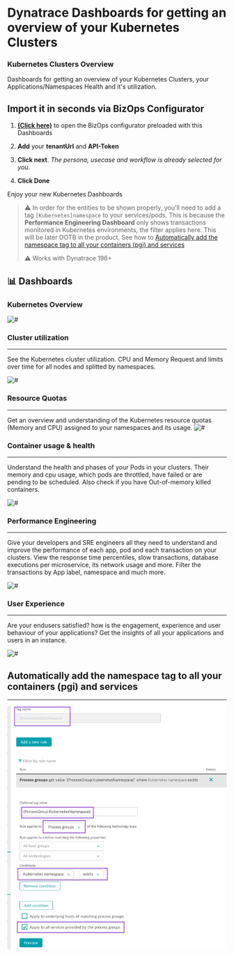# Dynatrace Dashboards for getting an overview of your Kubernetes Clusters


### Kubernetes Clusters Overview
Dashboards for getting an overview of your Kubernetes Clusters, your Applications/Namespaces Health and it's utilization.

## Import it in seconds via BizOps Configurator

1. **[(Click here)](https://dynatrace.github.io/BizOpsConfigurator/#deploy/persona/Ops/Platform%20Overview/K8s%20Overview)** to open the BizOps configurator preloaded with this Dashboards

2. **Add** your **tenantUrl** and **API-Token**

3. **Click next**. *The persona, usecase and workflow is already selected for you.* 

4. **Click Done**


Enjoy your new Kubernetes Dashboards 


> ⚠️ In order for the entities to be shown properly, you'll need to add a tag `[Kubernetes]namespace` to your services/pods. This is because the **Performance Engineering Dashboard** only shows transactions monitored in Kubernetes environments, the filter applies here. This will be later OOTB in the product.  See how to [Automatically add the namespace tag to all your containers (pgi) and services](#automatically-add-the-namespace-tag-to-all-your-containers-pgi-and-services)
> 
> ⚠️ Works with Dynatrace 196+

## 📊 Dashboards 

### Kubernetes Overview
![#](img/overview.png)


### Cluster utilization
_____________________
See the Kubernetes cluster utilization. CPU and Memory Request and limits over time for all nodes and splitted by namespaces.

![#](img/cluster-utilization.png)


### Resource Quotas
_____________________
Get an overview and understanding of the Kubernetes resource quotas (Memory and CPU) assigned to your namespaces and its usage. 
![#](img/quotas.png)

### Container usage & health
_____________________
Understand the health and phases of your Pods in your clusters. Their memory and cpu usage, which pods are throttled, have failed or are pending to be scheduled. Also check if you have Out-of-memory killed containers.

![#](img/containers.png)


### Performance Engineering
_____________________
Give your developers and SRE engineers all they need to understand and improve the performance of each app, pod and each transaction on your clusters. View the response time percentiles, slow transactions, database executions per microservice, its network usage and more. Filter the transactions by App label, namespace and much more.  

![#](img/performanceeng.png)

### User Experience
_____________________
Are your endusers satisfied? how is the engagement, experience and user behaviour of your applications? Get the insights of all your applications and users in an instance.

![#](img/userexperience.png)



## Automatically add the namespace tag to all your containers (pgi) and services 
_____________________
![#](img/k8namespace-tag-on-svcs.jpg)